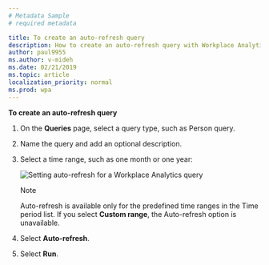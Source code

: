 ```yaml
---
# Metadata Sample
# required metadata

title: To create an auto-refresh query
description: How to create an auto-refresh query with Workplace Analytics. 
author: paul9955
ms.author: v-mideh
ms.date: 02/21/2019
ms.topic: article
localization_priority: normal 
ms.prod: wpa
---
```


**To create an auto-refresh query**

1. On the **Queries** page, select a query type, such as Person query.
2. Name the query and add an optional description.
3. Select a time range, such as one month or one year:

    <img src="../Images/WpA/Tutorials/auto-refresh-query.png" alt="Setting auto-refresh for a Workplace Analytics query">

   > [!Note] 
   > Auto-refresh is available only for the predefined time ranges in the Time period list. If you select **Custom range**, the Auto-refresh option is unavailable.

4. Select **Auto-refresh**.
5. Select **Run**.
